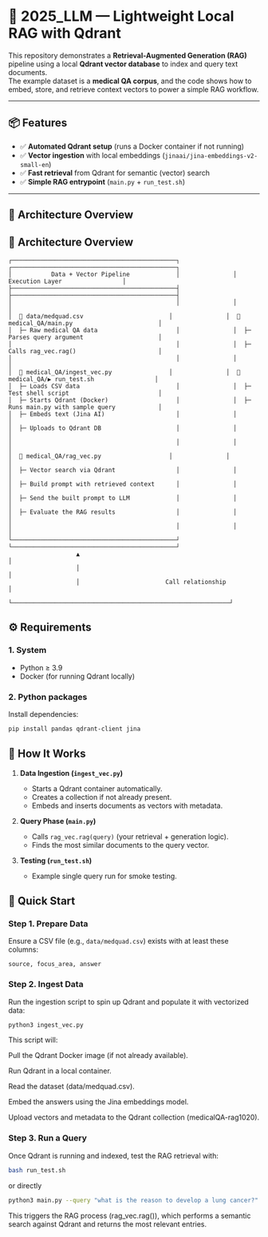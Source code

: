# 🧠 2025_LLM — Lightweight Local RAG with Qdrant

This repository demonstrates a **Retrieval-Augmented Generation (RAG)** pipeline using a local **Qdrant vector database** to index and query text documents.  
The example dataset is a **medical QA corpus**, and the code shows how to embed, store, and retrieve context vectors to power a simple RAG workflow.

---

## 📦 Features
- ✅ **Automated Qdrant setup** (runs a Docker container if not running)  
- ✅ **Vector ingestion** with local embeddings (`jinaai/jina-embeddings-v2-small-en`)  
- ✅ **Fast retrieval** from Qdrant for semantic (vector) search  
- ✅ **Simple RAG entrypoint** (`main.py` + `run_test.sh`)  

---

## 🧩 Architecture Overview

## 🧭 Architecture Overview

```text
┌──────────────────────────────────────────────┐               ┌──────────────────────────────────────────────┐
│           Data + Vector Pipeline             │               │              Execution Layer                 │
├──────────────────────────────────────────────┤               ├──────────────────────────────────────────────┤
│                                              │               │                                              │
│  📁 data/medquad.csv                        │               │  📁 medical_QA/main.py                        │
│  ├─ Raw medical QA data                      │               │  ├─ Parses query argument                     │
│                                              │               │  ├─ Calls rag_vec.rag()                       │
│                                              │               │                                              │
│  📁 medical_QA/ingest_vec.py                │               │  📁 medical_QA/▶️ run_test.sh                 │
│  ├─ Loads CSV data                           │               │  ├─ Test shell script                         │
│  ├─ Starts Qdrant (Docker)                   │               │  ├─ Runs main.py with sample query            │
│  ├─ Embeds text (Jina AI)                    │               │                                              │
│  ├─ Uploads to Qdrant DB                     │               │                                              │
│                                              │               │                                              │
│  📁 medical_QA/rag_vec.py                   │               │                                              │
│  ├─ Vector search via Qdrant                 │               │                                              │
│  ├─ Build prompt with retrieved context      │               │                                              │
│  ├─ Send the built prompt to LLM             │               │                                              │
│  ├─ Evaluate the RAG results                 │               │                                              │
│                                              │               │                                              │
└──────────────────────────────────────────────┘               └──────────────────────────────────────────────┘
                   ▲                                                             │
                   │                                                             │
                   │                        Call relationship                    │
                   └─────────────────────────────────────────────────────────────┘

```

## ⚙️ Requirements

### 1. System
- Python ≥ 3.9  
- Docker (for running Qdrant locally)  

### 2. Python packages
Install dependencies:
```bash
pip install pandas qdrant-client jina
```

## 🧠 How It Works

1. **Data Ingestion (`ingest_vec.py`)**
   - Starts a Qdrant container automatically.  
   - Creates a collection if not already present.  
   - Embeds and inserts documents as vectors with metadata.

2. **Query Phase (`main.py`)**
   - Calls `rag_vec.rag(query)` (your retrieval + generation logic).  
   - Finds the most similar documents to the query vector.

3. **Testing (`run_test.sh`)**
   - Example single query run for smoke testing.

## 🚀 Quick Start

### Step 1. Prepare Data

Ensure a CSV file (e.g., `data/medquad.csv`) exists with at least these columns:

```text
source, focus_area, answer
```


### Step 2. Ingest Data

Run the ingestion script to spin up Qdrant and populate it with vectorized data:

```bash
python3 ingest_vec.py
```
This script will:

Pull the Qdrant Docker image (if not already available).

Run Qdrant in a local container.

Read the dataset (data/medquad.csv).

Embed the answers using the Jina embeddings model.

Upload vectors and metadata to the Qdrant collection (medicalQA-rag1020).

### Step 3. Run a Query

Once Qdrant is running and indexed, test the RAG retrieval with:

```bash
bash run_test.sh
```
or directly

```bash
python3 main.py --query "what is the reason to develop a lung cancer?"
```
This triggers the RAG process (rag_vec.rag()), which performs a semantic search against Qdrant and returns the most relevant entries.



